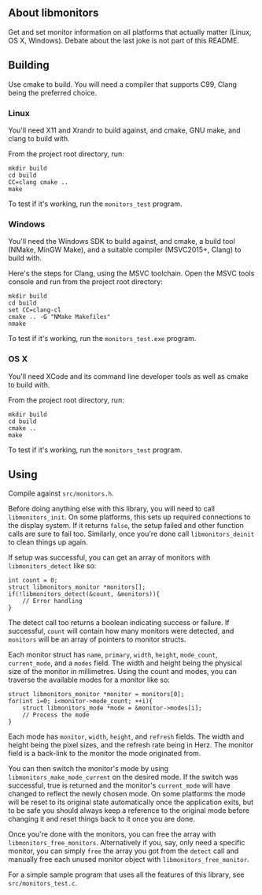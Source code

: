 ## About libmonitors
Get and set monitor information on all platforms that actually matter (Linux, OS X, Windows). Debate about the last joke is not part of this README.

## Building
Use cmake to build. You will need a compiler that supports C99, Clang being the preferred choice.

### Linux
You'll need X11 and Xrandr to build against, and cmake, GNU make, and clang to build with.

From the project root directory, run:

    mkdir build
    cd build
    CC=clang cmake ..
    make

To test if it's working, run the `monitors_test` program.

### Windows
You'll need the Windows SDK to build against, and cmake, a build tool (NMake, MinGW Make), and a suitable compiler (MSVC2015+, Clang) to build with.

Here's the steps for Clang, using the MSVC toolchain. Open the MSVC tools console and run from the project root directory:

    mkdir build
    cd build
    set CC=clang-cl
    cmake .. -G "NMake Makefiles"
    nmake

To test if it's working, run the `monitors_test.exe` program.

### OS X
You'll need XCode and its command line developer tools as well as cmake to build with.

From the project root directory, run:

    mkdir build
    cd build
    cmake ..
    make

To test if it's working, run the `monitors_test` program.

## Using
Compile against `src/monitors.h`.

Before doing anything else with this library, you will need to call `libmonitors_init`. On some platforms, this sets up required connections to the display system. If it returns `false`, the setup failed and other function calls are sure to fail too. Similarly, once you're done call `libmonitors_deinit` to clean things up again.

If setup was successful, you can get an array of monitors with `libmonitors_detect` like so:

    int count = 0;
    struct libmonitors_monitor *monitors[];
    if(!libmonitors_detect(&count, &monitors)){
        // Error handling
    }

The detect call too returns a boolean indicating success or failure. If successful, `count` will contain how many monitors were detected, and `monitors` will be an array of pointers to monitor structs.

Each monitor struct has `name`, `primary`, `width`, `height`, `mode_count`, `current_mode`, and a `modes` field. The width and height being the physical size of the monitor in millimetres. Using the count and modes, you can traverse the available modes for a monitor like so:

    struct libmonitors_monitor *monitor = monitors[0];
    for(int i=0; i<monitor->mode_count; ++i){
        struct libmonitors_mode *mode = &monitor->modes[i];
        // Process the mode
    }

Each mode has `monitor`, `width`, `height`, and `refresh` fields. The width and height being the pixel sizes, and the refresh rate being in Herz. The monitor field is a back-link to the monitor the mode originated from.

You can then switch the monitor's mode by using `libmonitors_make_mode_current` on the desired mode. If the switch was successful, true is returned and the monitor's `current_mode` will have changed to reflect the newly chosen mode. On some platforms the mode will be reset to its original state automatically once the application exits, but to be safe you should always keep a reference to the original mode before changing it and reset things back to it once you are done.

Once you're done with the monitors, you can free the array with `libmonitors_free_monitors`. Alternatively if you, say, only need a specific monitor, you can simply `free` the array you got from the `detect` call and manually free each unused monitor object with `libmonitors_free_monitor`.

For a simple sample program that uses all the features of this library, see `src/monitors_test.c`.
